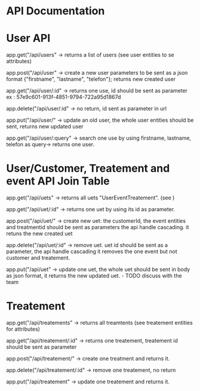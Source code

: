 # API Documentation

# User API

app.get("/api/users" -> returns a list of users (see user entities to se attributes)

app.post("/api/user" -> create a new user parameters to be sent as a json format {"firstname", "lastname", "telefon"}; returns new created user

app.get("/api/user/:id" -> returns one use, id should be sent as parameter ex : 57e9c601-913f-4851-9794-722a95d1867d

app.delete("/api/user/:id" -> no return, id sent as parameter in url

app.put("/api/user/" -> update an old user, the whole user entities should be sent, returns new updated user

app.get("/api/user/:query" -> search one use by using firstname, lastname, telefon as query-> returns one user.


# User/Customer, Treatement and event API Join Table

app.get("/api/uets"  -> returns all uets "UserEventTreatement". (see )

app.get("/api/uet/:id" -> returns one uet by using its id as parameter.

app.post("/api/uet/" -> create new uet: the customerId, the event entities and treatmentid should be sent as parameters the api handle cascading. it retuns the new created uet

app.delete("/api/uet/:id" -> remove uet. uet id should be sent as a parameter, the api handle cascading  it removes the one event but not customer and treatement.

app.put("/api/uet" -> update one uet, the whole uet should be sent in body as json format, it returns the new updated uet. - TODO discuss with the team


# Treatement


app.get("/api/treatements" -> returns all treamtents (see treatement entities for attributes)

app.get("/api/treatement/:id" -> returns one treatement, treatement id should be sent as parameter

app.post("/api/treatement/" -> create one treatment and returns it.

app.delete("/api/treatement/:id" -> remove one treatement, no return

app.put("/api/treatement" -> update one treatement and returns it.
